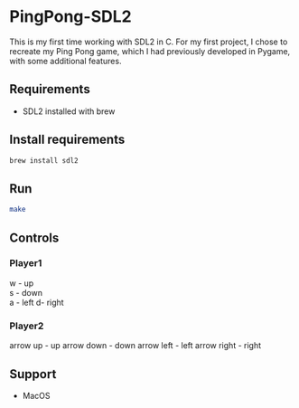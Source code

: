 # PingPong-SDL2

This is my first time working with SDL2 in C. For my first project, I chose to recreate my Ping Pong game, which I had previously developed in Pygame, with some additional features.

## Requirements

- SDL2 installed with brew

## Install requirements

```bash
brew install sdl2
```

## Run

```bash
make
```

## Controls

### Player1

w - up  
s - down  
a - left
d- right

### Player2

arrow up - up
arrow down - down
arrow left - left
arrow right - right

## Support

- MacOS
